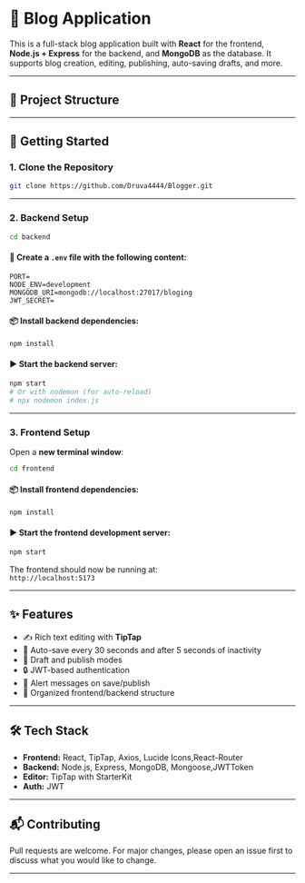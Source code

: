 

# 📝 Blog Application

This is a full-stack blog application built with **React** for the frontend, **Node.js + Express** for the backend, and **MongoDB** as the database. It supports blog creation, editing, publishing, auto-saving drafts, and more.

---

## 📁 Project Structure
---

## 🚀 Getting Started

### 1. Clone the Repository

```bash
git clone https://github.com/Druva4444/Blogger.git

```

---

### 2. Backend Setup

```bash
cd backend
```

#### 🔧 Create a `.env` file with the following content:

```
PORT=
NODE_ENV=development
MONGODB_URI=mongodb://localhost:27017/bloging
JWT_SECRET=
```

#### 📦 Install backend dependencies:

```bash
npm install
```

#### ▶️ Start the backend server:

```bash
npm start
# Or with nodemon (for auto-reload)
# npx nodemon index.js
```

---

### 3. Frontend Setup

Open a **new terminal window**:

```bash
cd frontend
```

#### 📦 Install frontend dependencies:

```bash
npm install
```

#### ▶️ Start the frontend development server:

```bash
npm start
```

The frontend should now be running at:  
`http://localhost:5173` 

---

## ✨ Features

- ✍️ Rich text editing with **TipTap**
- 💾 Auto-save every 30 seconds and after 5 seconds of inactivity
- 📄 Draft and publish modes
- 🔒 JWT-based authentication
- 💬 Alert messages on save/publish
- 📂 Organized frontend/backend structure

---

## 🛠️ Tech Stack

- **Frontend:** React, TipTap, Axios, Lucide Icons,React-Router
- **Backend:** Node.js, Express, MongoDB, Mongoose,JWTToken
- **Editor:** TipTap with StarterKit
- **Auth:** JWT

---

## 📬 Contributing

Pull requests are welcome. For major changes, please open an issue first to discuss what you would like to change.

---


